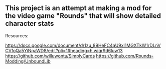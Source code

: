 ## This project is an attempt at making a mod for the video game "Rounds" that will show detailed character stats

Resources:

https://docs.google.com/document/d/1zu_89HeFC4aU9xI1MGXTkW1rDLnVCVfoQa5YiNpaWD8/edit?pli=1#heading=h.wjqr9d6luw13
https://github.com/willuwontu/SimplyCards
https://github.com/Rounds-Modding/UnboundLib
